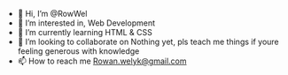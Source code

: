 - 👋 Hi, I’m @RowWel
- 👀 I’m interested in, Web Development
- 🌱 I’m currently learning HTML & CSS 
- 💞️ I’m looking to collaborate on Nothing yet, pls teach me things if youre feeling generous with knowledge
- 📫 How to reach me Rowan.welyk@gmail.com

<!---
RowWel/RowWel is a ✨ special ✨ repository because its `README.md` (this file) appears on your GitHub profile.
You can click the Preview link to take a look at your changes.
--->

